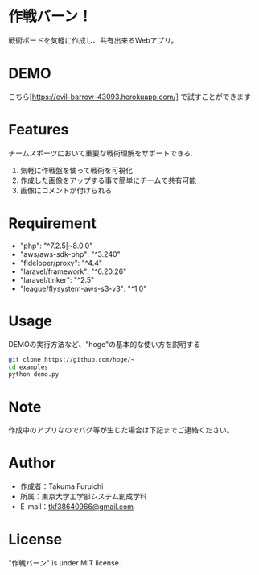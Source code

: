 # 作戦バーン！
 
戦術ボードを気軽に作成し、共有出来るWebアプリ。

# DEMO
 
こちら[https://evil-barrow-43093.herokuapp.com/]
で試すことができます
 
# Features

チームスポーツにおいて重要な戦術理解をサポートできる.
1. 気軽に作戦盤を使って戦術を可視化  
2. 作成した画像をアップする事で簡単にチームで共有可能
3. 画像にコメントが付けられる

# Requirement
 
 * "php": "^7.2.5|~8.0.0"
 * "aws/aws-sdk-php": "^3.240"
 * "fideloper/proxy": "^4.4"
 * "laravel/framework": "^6.20.26"
 * "laravel/tinker": "^2.5"
 * "league/flysystem-aws-s3-v3": "^1.0"
 
 
# Usage
 
DEMOの実行方法など、"hoge"の基本的な使い方を説明する
 
```bash
git clone https://github.com/hoge/~
cd examples
python demo.py
```
 
# Note
 
作成中のアプリなのでバグ等が生じた場合は下記までご連絡ください。
 
# Author
 
* 作成者：Takuma Furuichi
* 所属：東京大学工学部システム創成学科
* E-mail：tkf38640966@gmail.com


# License
 
"作戦バーン" is under MIT license.

